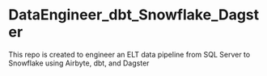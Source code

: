 # DataEngineer_dbt_Snowflake_Dagster
This repo is created to engineer an ELT data pipeline from SQL Server to Snowflake using Airbyte, dbt, and Dagster
